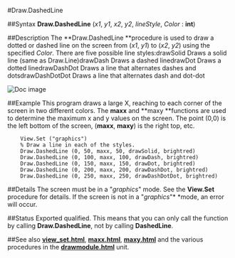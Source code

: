 
#Draw.DashedLine

##Syntax
**Draw.DashedLine** (*x1*, *y1*, *x2*, *y2*, *lineStyle*, *Color* : **int**)



##Description
The **Draw.DashedLine **procedure is used to draw a dotted or dashed line on the screen from (*x1*, *y1*) to (*x2*, *y2*) using the specified *Color*.
There are five possible line styles:drawSolid Draws a solid line (same as Draw.Line)drawDash Draws a dashed linedrawDot Draws a dotted linedrawDashDot Draws a line that alternates dashes and dotsdrawDashDotDot Draws a line that alternates dash and dot-dot

![Doc image](draw_line01.gif)


##Example
This program draws a large X, reaching to each corner of the screen in two different colors. The **maxx** and **maxy **functions are used to determine the maximum x and y values on the screen. The point (0,0) is the left bottom of the screen, (**maxx**, **maxy**) is the right top, etc.




        View.Set ("graphics")
        % Draw a line in each of the styles.
        Draw.DashedLine (0, 50, maxx, 50, drawSolid, brightred) 
        Draw.DashedLine (0, 100, maxx, 100, drawDash, brightred) 
        Draw.DashedLine (0, 150, maxx, 150, drawDot, brightred) 
        Draw.DashedLine (0, 200, maxx, 200, drawDashDot, brightred) 
        Draw.DashedLine (0, 250, maxx, 250, drawDashDotDot, brightred)
##Details
The screen must be in a "*graphics*" mode. See the **View.Set** procedure for details. If the screen is not in a "*graphics*"* *mode, an error will occur.



##Status
Exported qualified.
This means that you can only call the function by calling **Draw.DashedLine**, not by calling **DashedLine**.



##See also
**[view_set.html](View.Set)**, **[maxx.html](maxx)**, **[maxy.html](maxy)** and the various procedures in the **[drawmodule.html](Draw)** unit.


